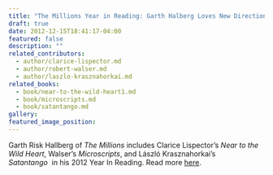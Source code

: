 ```yaml
---
title: "The Millions Year in Reading: Garth Halberg Loves New Directions"
draft: true
date: 2012-12-15T18:41:17-04:00
featured: false
description: ""
related_contributors:
  - author/clarice-lispector.md
  - author/robert-walser.md
  - author/laszlo-krasznahorkai.md
related_books:
  - book/near-to-the-wild-heart1.md
  - book/microscripts.md
  - book/satantango.md
gallery:
featured_image_position: 
---
```


Garth Risk Hallberg of _The Millions_ includes Clarice Lispector’s _Near to the Wild Heart_, Walser’s _Microscripts_, and László Krasznahorkai’s _Satantango_  in his 2012 Year In Reading. Read more [here](http://www.themillions.com/2012/12/a-year-in-reading-garth-risk-hallberg-4.html).

